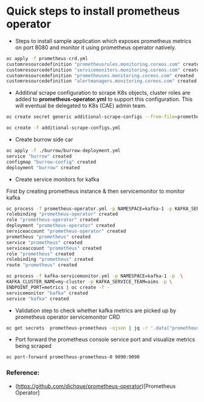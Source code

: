Quick steps to install prometheus operator
===

* Steps to install sample application which exposes prometheus metrics on port 8080 and monitor it using prometheus operator natively.
```bash
oc apply -f prometheus-crd.yml
customresourcedefinition "prometheusrules.monitoring.coreos.com" created
customresourcedefinition "servicemonitors.monitoring.coreos.com" created
customresourcedefinition "prometheuses.monitoring.coreos.com" created
customresourcedefinition "alertmanagers.monitoring.coreos.com" created
```

* Additinal scrape configuration to scrape K8s objects, cluster roles are added to **prometheus-operator.yml** to support this configuration. This will eventual be delegated to K8s (CAE) admin team.

```bash
oc create secret generic additional-scrape-configs --from-file=prometheus-additional.yml --dry-run -oyaml > additional-scrape-configs.yml

oc create -f additional-scrape-configs.yml
```

* Create burrow side car
```bash
oc apply -f ./burrow/burrow-deployment.yml
service "burrow" created
configmap "burrow-config" created
deployment "burrow" created
```

* Create service monitors for kafka

First by creating prometheus instance & then servicemonitor to monitor kafka
```bash
oc process -f prometheus-operator.yml -p NAMESPACE=kafka-1 -p KAFKA_SERVICE_TEAM=aims | oc create -f -
rolebinding "prometheus-operator" created
role "prometheus-operator" created
deployment "prometheus-operator" created
serviceaccount "prometheus-operator" created
prometheus "prometheus" created
service "prometheus" created
serviceaccount "prometheus" created
role "prometheus" created
rolebinding "prometheus" created
route "prometheus" created

oc process -f kafka-servicemonitor.yml -p NAMESPACE=kafka-1 -p  \
KAFKA_CLUSTER_NAME=my-cluster -p KAFKA_SERVICE_TEAM=aims -p \
ENDPOINT_PORT=metrics | oc create -f -
servicemonitor "kafka" created
service "kafka" created
```

* Validation step to check whether kafka metrics are picked up by prometheus operator servicemonitor CRD

```bash
oc get secrets  prometheus-prometheus -ojson | jq -r '.data["prometheus.yaml"]' | base64 -D | grep my-cluster

```
* Port forward the prometheus console service port and visualize metrics being scraped
```bash
oc port-forward prometheus-prometheus-0 9090:9090
```


### Reference:
* (https://github.com/dichque/prometheus-operator)[Prometheus Operator]
